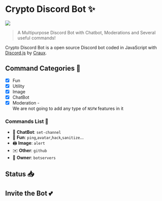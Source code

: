 
# Crypto Discord Bot ✨

[![](https://img.shields.io/badge/discord.js-v13.6.0-blue.svg?logo=npm)](https://github.com/discordjs)

> A Multipurpose Discord Bot with Chatbot, Moderations and Several useful commands!

Crypto Discord Bot is a open source Discord bot coded in JavaScript with [Discord.js](https://discord.js.org) by [Craux](https://github.com/CrauxDEV0).  

## Command Categories 📑
- [x] Fun
- [x] Utility
- [X] Image
- [X] ChatBot
- [X] Moderation
-<br />
We are not going to add any type of `NSFW` features in it

### Commands List 💫 

*   🤖 **ChatBot**: `set-channel` 
*   👻 **Fun**: `ping`,`avatar`,`hack`,`sanitize`...
*   🖨️ **Image**: `alert`
*   ✉️ **Other**: `github`
*   👑 **Owner**: `botservers`

## Status 📥

## Invite the Bot 💕
